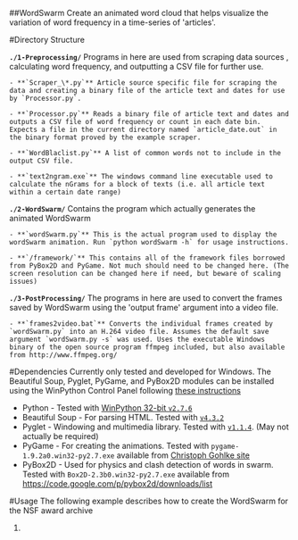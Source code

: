 ##WordSwarm
Create an animated word cloud that helps visualize the variation
of word frequency in a time-series of 'articles'.


#Directory Structure

**`./1-Preprocessing/`**
Programs in here are used from scraping data sources , calculating word frequency, and outputting a CSV file for further use.

	- **`Scraper_\*.py`** Article source specific file for scraping the data and creating a binary file of the article text and dates for use by `Processor.py`.

	- **`Processor.py`** Reads a binary file of article text and dates and outputs a CSV file of word frequency or count in each date bin. Expects a file in the current directory named `article_date.out` in the binary format proved by the example scraper.

	- **`WordBlaclist.py`** A list of common words not to include in the output CSV file.

	- **`text2ngram.exe`** The windows command line executable used to calculate the nGrams for a block of texts (i.e. all article text within a certain date range) 

**`./2-WordSwarm/`**
Contains the program which actually generates the animated WordSwarm

	- **`wordSwarm.py`** This is the actual program used to display the wordSwarm animation. Run `python wordSwarm -h` for usage instructions.
	
	- **`/framework/`** This contains all of the framework files borrowed from PyBox2D and PyGame. Not much should need to be changed here. (The screen resolution can be changed here if need, but beware of scaling issues)

**`./3-PostProcessing/`**
The programs in here are used to convert the frames saved by WordSwarm using the 'output frame' argument into a video file. 

	- **`frames2video.bat`** Converts the individual frames created by `wordSwarm.py` into an H.264 video file. Assumes the default save argument `wordSwarm.py -s` was used. Uses the executable Windows binary of the open source program ffmpeg included, but also available from http://www.ffmpeg.org/ 


#Dependencies
Currently only tested and developed for Windows. The Beautiful Soup, Pyglet, PyGame, and PyBox2D modules can be installed using the WinPython Control Panel following [these instructions](https://code.google.com/p/winpython/wiki/ControlPanel)

* Python - Tested with [WinPython 32-bit `v2.7.6`](http://sourceforge.net/projects/winpython/files/WinPython&95;2.7/2.7.6.4)
* Beautiful Soup - For parsing HTML. Tested with [`v4.3.2`](http://www.crummy.com/software/BeautifulSoup/#Download)
* Pyglet - Windowing and multimedia library. Tested with [`v1.1.4`](http://pyglet.googlecode.com/files/pyglet-1.1.4.zip). (May not actually be required)
* PyGame - For creating the animations. Tested with `pygame-1.9.2a0.win32-py2.7.exe` available from [Christoph Gohlke site](http://www.lfd.uci.edu/~gohlke/pythonlibs/#pygame) 
* PyBox2D - Used for physics and clash detection of words in swarm. Tested with `Box2D-2.3b0.win32-py2.7.exe` available from https://code.google.com/p/pybox2d/downloads/list

#Usage
The following example describes how to create the WordSwarm for the NSF award archive

1. 